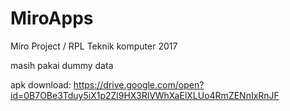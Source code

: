 # MiroApps
Miro Project / RPL Teknik komputer 2017

masih pakai dummy data

apk download:
https://drive.google.com/open?id=0B7OBe3Tduy5iX1p2Zl9HX3RlVWhXaElXLUo4RmZENnIxRnJF
